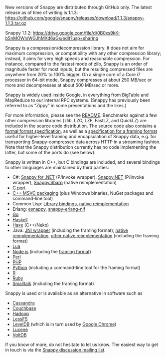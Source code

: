 New versions of Snappy are distributed through GitHub only. The latest release as of time of writing is 1.1.3: https://github.com/google/snappy/releases/download/1.1.3/snappy-1.1.3.tar.gz

Snappy 1.1.2: https://drive.google.com/file/d/0B0xs9kK-b5nMOWIxWGJhMXd6aGs/edit?usp=sharing

Snappy is a compression/decompression library. It does not aim for maximum compression, or compatibility with any other compression library; instead, it aims for very high speeds and reasonable compression. For instance, compared to the fastest mode of zlib, Snappy is an order of magnitude faster for most inputs, but the resulting compressed files are anywhere from 20% to 100% bigger. On a single core of a Core i7 processor in 64-bit mode, Snappy compresses at about 250 MB/sec or more and decompresses at about 500 MB/sec or more.

Snappy is widely used inside Google, in everything from BigTable and MapReduce to our internal RPC systems. (Snappy has previously been referred to as “Zippy” in some presentations and the likes.)

For more information, please see the [README](http://code.google.com/p/snappy/source/browse/trunk/README). Benchmarks against a few other compression libraries (zlib, LZO, LZF, FastLZ, and QuickLZ) are included in the source code distribution. The source code also contains a [formal format specification](http://code.google.com/p/snappy/source/browse/trunk/format_description.txt), as well as a [specification for a framing format](http://code.google.com/p/snappy/source/browse/trunk/framing_format.txt) useful for higher-level framing and encapsulation of Snappy data, e.g. for transporting Snappy-compressed data across HTTP in a streaming fashion. Note that the Snappy distribution currently has no code implementing the latter, but some of the ports do (see below).

Snappy is written in C++, but C bindings are included, and several bindings to other languages are maintained by third parties:

  * C#: [Snappy for .NET](http://snappy4net.codeplex.com/) (P/Invoke wrapper),  [Snappy.NET](http://snappy.angeloflogic.com/) (P/Invoke wrapper), [Snappy.Sharp](https://github.com/jeffesp/Snappy.Sharp) (native reimplementation)
  * [C port](http://github.com/andikleen/snappy-c)
  * [C++ MSVC packaging](http://snappy.angeloflogic.com/) (plus Windows binaries, NuGet packages and command-line tool)
  * Common Lisp: [Library bindings](http://flambard.github.com/thnappy/), [native reimplementation](https://github.com/brown/snappy)
  * Erlang: [esnappy](https://github.com/thekvs/esnappy), [snappy-erlang-nif](https://github.com/fdmanana/snappy-erlang-nif)
  * [Go](http://code.google.com/p/snappy-go/)
  * [Haskell](http://hackage.haskell.org/package/snappy)
  * [Haxe](https://github.com/MaddinXx/hxsnappy) (C++/Neko)
  * Java: [JNI wrapper](https://github.com/xerial/snappy-java) (including the framing format), [native reimplementation](http://code.google.com/p/jsnappy/), [other native reimplementation](https://github.com/dain/snappy) (including the framing format)
  * [Lua](https://github.com/forhappy/lua-snappy)
  * [Node.js](https://github.com/kesla/node-snappy) (including the [framing format](https://github.com/kesla/node-snappy-stream))
  * [Perl](http://search.cpan.org/dist/Compress-Snappy/)
  * [PHP](http://code.google.com/p/php-snappy/)
  * [Python](http://pypi.python.org/pypi/python-snappy) (including a command-line tool for the framing format)
  * [R](https://github.com/lulyon/R-snappy)
  * [Ruby](https://github.com/miyucy/snappy)
  * [Smalltalk](https://github.com/mumez/sqnappy) (including the framing format)

Snappy is used or is available as an alternative in software such as

  * [Cassandra](http://cassandra.apache.org/)
  * [Couchbase](http://www.couchbase.com/)
  * [Hadoop](http://hadoop.apache.org/)
  * [LessFS](http://www.lessfs.com/wordpress/)
  * [LevelDB](http://code.google.com/p/leveldb/) (which is in turn used by [Google Chrome](http://chrome.google.com/))
  * [Lucene](http://lucene.apache.org/)
  * [VoltDB](http://voltdb.com/)

If you know of more, do not hesitate to let us know. The easiest way to get in touch is via the [Snappy discussion mailing list](http://groups.google.com/group/snappy-compression).